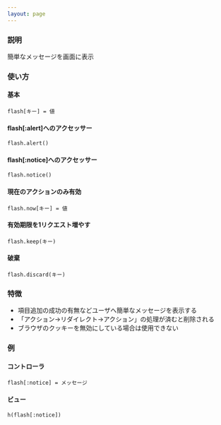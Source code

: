 ```yaml
---
layout: page
---
```


### 説明

簡単なメッセージを画面に表示

### 使い方

#### 基本

    flash[キー] = 値

#### flash\[:alert\]へのアクセッサー

    flash.alert()

#### flash\[:notice\]へのアクセッサー

    flash.notice()

#### 現在のアクションのみ有効

    flash.now[キー] = 値

#### 有効期限を1リクエスト増やす

    flash.keep(キー)

#### 破棄

    flash.discard(キー)

### 特徴

- 項目追加の成功の有無などユーザへ簡単なメッセージを表示する
- 「アクション->リダイレクト->アクション」の処理が済むと削除される
- ブラウザのクッキーを無効にしている場合は使用できない

### 例

#### コントローラ

    flash[:notice] = メッセージ

#### ビュー

    h(flash[:notice])
